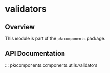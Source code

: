 # validators

## Overview

This module is part of the `pkrcomponents` package.

## API Documentation

::: pkrcomponents.components.utils.validators
